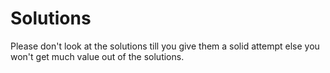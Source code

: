 # Solutions

Please don't look at the solutions till you give them a solid attempt else you won't get much value out of the solutions.
